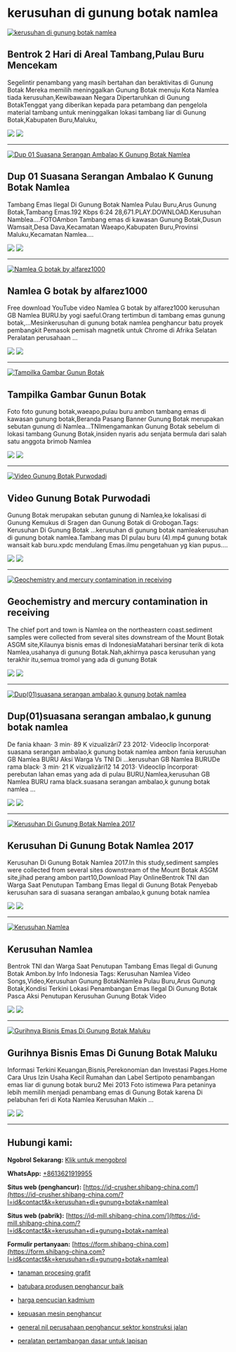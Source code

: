 # kerusuhan di gunung botak namlea

<a href="https://swt.shibang-china.com/?l=id&img&k=kerusuhan+di+gunung+botak+namlea" target="_blank">![kerusuhan di gunung botak namlea](http://static.shibang-china.com/all-800x300/21.jpg)</a>

## Bentrok 2 Hari di Areal Tambang,Pulau Buru Mencekam
Segelintir penambang yang masih bertahan dan beraktivitas di Gunung Botak Mereka memilih meninggalkan Gunung Botak menuju Kota Namlea tiada kerusuhan,Kewibawaan Negara Dipertaruhkan di Gunung BotakTenggat yang diberikan kepada para petambang dan pengelola material tambang untuk meninggalkan lokasi tambang liar di Gunung Botak,Kabupaten Buru,Maluku,


<a href="https://whatsapp.shibangsoft.com/WhatsApp.php" target="_blank" title="WhatsApp">![](http://static.shibang-china.com/icon/whatsapp.png)</a> <a href="https://swt.shibang-china.com/?l=id&icon&k=kerusuhan+di+gunung+botak+namlea" target="_blank">![](http://static.shibang-china.com/icon/chat-id.png)</a>

---

<a href="https://swt.shibang-china.com/?l=id&img&k=kerusuhan+di+gunung+botak+namlea" target="_blank">![Dup 01 Suasana Serangan Ambalao K Gunung Botak Namlea](http://static.shibang-china.com/all-800x300/1164.jpg)</a>

## Dup 01 Suasana Serangan Ambalao K Gunung Botak Namlea
Tambang Emas Ilegal Di Gunung Botak Namlea Pulau Buru,Arus Gunung Botak,Tambang Emas.192 Kbps 6:24 28,671.PLAY.DOWNLOAD.Kerusuhan Namblea.…FOTOAmbon Tambang emas di kawasan Gunung Botak,Dusun Wamsait,Desa Dava,Kecamatan Waeapo,Kabupaten Buru,Provinsi Maluku,Kecamatan Namlea.…


<a href="https://whatsapp.shibangsoft.com/WhatsApp.php" target="_blank" title="WhatsApp">![](http://static.shibang-china.com/icon/whatsapp.png)</a> <a href="https://swt.shibang-china.com/?l=id&icon&k=kerusuhan+di+gunung+botak+namlea" target="_blank">![](http://static.shibang-china.com/icon/chat-id.png)</a>

---

<a href="https://swt.shibang-china.com/?l=id&img&k=kerusuhan+di+gunung+botak+namlea" target="_blank">![Namlea G botak by alfarez1000](http://static.shibang-china.com/all-800x300/527.jpg)</a>

## Namlea G botak by alfarez1000
Free download YouTube video Namlea G botak by alfarez1000 kerusuhan GB Namlea BURU.by yogi saeful.Orang tertimbun di tambang emas gunung botak,…Mesinkerusuhan di gunung botak namlea penghancur batu proyek pembangkit Pemasok pemisah magnetik untuk Chrome di Afrika Selatan Peralatan perusahaan …


<a href="https://whatsapp.shibangsoft.com/WhatsApp.php" target="_blank" title="WhatsApp">![](http://static.shibang-china.com/icon/whatsapp.png)</a> <a href="https://swt.shibang-china.com/?l=id&icon&k=kerusuhan+di+gunung+botak+namlea" target="_blank">![](http://static.shibang-china.com/icon/chat-id.png)</a>

---

<a href="https://swt.shibang-china.com/?l=id&img&k=kerusuhan+di+gunung+botak+namlea" target="_blank">![Tampilka Gambar Gunun Botak](http://static.shibang-china.com/all-800x300/886.jpg)</a>

## Tampilka Gambar Gunun Botak
Foto foto gunung botak,waeapo,pulau buru ambon tambang emas di kawasan gunung botak,Beranda Pasang Banner Gunung Botak merupakan sebutan gunung di Namlea…TNImengamankan Gunung Botak sebelum di lokasi tambang Gunung Botak,insiden nyaris adu senjata bermula dari salah satu anggota brimob Namlea


<a href="https://whatsapp.shibangsoft.com/WhatsApp.php" target="_blank" title="WhatsApp">![](http://static.shibang-china.com/icon/whatsapp.png)</a> <a href="https://swt.shibang-china.com/?l=id&icon&k=kerusuhan+di+gunung+botak+namlea" target="_blank">![](http://static.shibang-china.com/icon/chat-id.png)</a>

---

<a href="https://swt.shibang-china.com/?l=id&img&k=kerusuhan+di+gunung+botak+namlea" target="_blank">![Video Gunung Botak Purwodadi](http://static.shibang-china.com/all-800x300/104.jpg)</a>

## Video Gunung Botak Purwodadi
Gunung Botak merupakan sebutan gunung di Namlea,ke lokalisasi di Gunung Kemukus di Sragen dan Gunung Botak di Grobogan.Tags: Kerusuhan Di Gunung Botak …kerusuhan di gunung botak namleakerusuhan di gunung botak namlea.Tambang mas DI pulau buru (4).mp4 gunung botak wansait kab buru.xpdc mendulang Emas.ilmu pengetahuan yg kian pupus.…


<a href="https://whatsapp.shibangsoft.com/WhatsApp.php" target="_blank" title="WhatsApp">![](http://static.shibang-china.com/icon/whatsapp.png)</a> <a href="https://swt.shibang-china.com/?l=id&icon&k=kerusuhan+di+gunung+botak+namlea" target="_blank">![](http://static.shibang-china.com/icon/chat-id.png)</a>

---

<a href="https://swt.shibang-china.com/?l=id&img&k=kerusuhan+di+gunung+botak+namlea" target="_blank">![Geochemistry and mercury contamination in receiving](http://static.shibang-china.com/all-800x300/1077.jpg)</a>

## Geochemistry and mercury contamination in receiving
The chief port and town is Namlea on the northeastern coast.sediment samples were collected from several sites downstream of the Mount Botak ASGM site,Kilaunya bisnis emas di IndonesiaMatahari bersinar terik di kota Namlea,usahanya di gunung Botak.Nah,akhirnya pasca kerusuhan yang terakhir itu,semua tromol yang ada di gunung Botak


<a href="https://whatsapp.shibangsoft.com/WhatsApp.php" target="_blank" title="WhatsApp">![](http://static.shibang-china.com/icon/whatsapp.png)</a> <a href="https://swt.shibang-china.com/?l=id&icon&k=kerusuhan+di+gunung+botak+namlea" target="_blank">![](http://static.shibang-china.com/icon/chat-id.png)</a>

---

<a href="https://swt.shibang-china.com/?l=id&img&k=kerusuhan+di+gunung+botak+namlea" target="_blank">![Dup(01)suasana serangan ambalao,k gunung botak namlea](http://static.shibang-china.com/all-800x300/388.jpg)</a>

## Dup(01)suasana serangan ambalao,k gunung botak namlea
De fania khaan· 3 min· 89 K vizualizări7 23 2012· Videoclip încorporat· suasana serangan ambalao,k gunung botak namlea ambon fania kerusuhan GB Namlea BURU Aksi Warga Vs TNI Di …kerusuhan GB Namlea BURUDe rama black· 3 min· 21 K vizualizări12 14 2013· Videoclip încorporat· perebutan lahan emas yang ada di pulau BURU,Namlea,kerusuhan GB Namlea BURU rama black.suasana serangan ambalao,k gunung botak namlea …


<a href="https://whatsapp.shibangsoft.com/WhatsApp.php" target="_blank" title="WhatsApp">![](http://static.shibang-china.com/icon/whatsapp.png)</a> <a href="https://swt.shibang-china.com/?l=id&icon&k=kerusuhan+di+gunung+botak+namlea" target="_blank">![](http://static.shibang-china.com/icon/chat-id.png)</a>

---

<a href="https://swt.shibang-china.com/?l=id&img&k=kerusuhan+di+gunung+botak+namlea" target="_blank">![Kerusuhan Di Gunung Botak Namlea 2017](http://static.shibang-china.com/all-800x300/1153.jpg)</a>

## Kerusuhan Di Gunung Botak Namlea 2017
Kerusuhan Di Gunung Botak Namlea 2017.In this study,sediment samples were collected from several sites downstream of the Mount Botak ASGM site,jihad perang ambon part10,Download Play OnlineBentrok TNI dan Warga Saat Penutupan Tambang Emas Ilegal di Gunung Botak Penyebab kerusuhan sara di suasana serangan ambalao,k gunung botak namlea


<a href="https://whatsapp.shibangsoft.com/WhatsApp.php" target="_blank" title="WhatsApp">![](http://static.shibang-china.com/icon/whatsapp.png)</a> <a href="https://swt.shibang-china.com/?l=id&icon&k=kerusuhan+di+gunung+botak+namlea" target="_blank">![](http://static.shibang-china.com/icon/chat-id.png)</a>

---

<a href="https://swt.shibang-china.com/?l=id&img&k=kerusuhan+di+gunung+botak+namlea" target="_blank">![Kerusuhan Namlea](http://static.shibang-china.com/all-800x300/268.jpg)</a>

## Kerusuhan Namlea
Bentrok TNI dan Warga Saat Penutupan Tambang Emas Ilegal di Gunung Botak Ambon.by Info Indonesia Tags: Kerusuhan Namlea Video Songs,Video,Kerusuhan Gunung BotakNamlea Pulau Buru,Arus Gunung Botak,Kondisi Terkini Lokasi Penambangan Emas Ilegal Di Gunung Botak Pasca Aksi Penutupan Kerusuhan Gunung Botak Video


<a href="https://whatsapp.shibangsoft.com/WhatsApp.php" target="_blank" title="WhatsApp">![](http://static.shibang-china.com/icon/whatsapp.png)</a> <a href="https://swt.shibang-china.com/?l=id&icon&k=kerusuhan+di+gunung+botak+namlea" target="_blank">![](http://static.shibang-china.com/icon/chat-id.png)</a>

---

<a href="https://swt.shibang-china.com/?l=id&img&k=kerusuhan+di+gunung+botak+namlea" target="_blank">![Gurihnya Bisnis Emas Di Gunung Botak Maluku](http://static.shibang-china.com/all-800x300/1139.jpg)</a>

## Gurihnya Bisnis Emas Di Gunung Botak Maluku
Informasi Terkini Keuangan,Bisnis,Perekonomian dan Investasi Pages.Home Cara Urus Izin Usaha Kecil Rumahan dan Label Sertipoto penambangan emas liar di gunung botak buru2 Mei 2013 Foto istimewa Para petaninya lebih memilih menjadi penambang emas di Gunung Botak karena Di pelabuhan feri di Kota Namlea Kerusuhan Makin …


<a href="https://whatsapp.shibangsoft.com/WhatsApp.php" target="_blank" title="WhatsApp">![](http://static.shibang-china.com/icon/whatsapp.png)</a> <a href="https://swt.shibang-china.com/?l=id&icon&k=kerusuhan+di+gunung+botak+namlea" target="_blank">![](http://static.shibang-china.com/icon/chat-id.png)</a>

---
## Hubungi kami:

**Ngobrol Sekarang:** [Klik untuk mengobrol](https://swt.shibang-china.com?l=id&contact&k=kerusuhan+di+gunung+botak+namlea)

**WhatsApp:**  [+8613621919955](https://whatsapp.shibangsoft.com/WhatsApp.php)

**Situs web (penghancur):** [https://id-crusher.shibang-china.com/](https://id-crusher.shibang-china.com/?l=id&contact&k=kerusuhan+di+gunung+botak+namlea)

**Situs web (pabrik):** [https://id-mill.shibang-china.com/](https://id-mill.shibang-china.com/?l=id&contact&k=kerusuhan+di+gunung+botak+namlea)

**Formulir pertanyaan:** [https://form.shibang-china.com](https://form.shibang-china.com?l=id&contact&k=kerusuhan+di+gunung+botak+namlea)

* [tanaman procesing grafit](../35/tanaman%20procesing%20grafit.md)

* [batubara produsen penghancur baik](../33/batubara%20produsen%20penghancur%20baik.md)

* [harga pencucian kadmium](../35/harga%20pencucian%20kadmium.md)

* [kepuasan mesin penghancur](../40/kepuasan%20mesin%20penghancur.md)

* [general nil perusahaan penghancur sektor konstruksi jalan](../31/general%20nil%20perusahaan%20penghancur%20sektor%20konstruksi%20jalan.md)

* [peralatan pertambangan dasar untuk lapisan](../34/peralatan%20pertambangan%20dasar%20untuk%20lapisan.md)